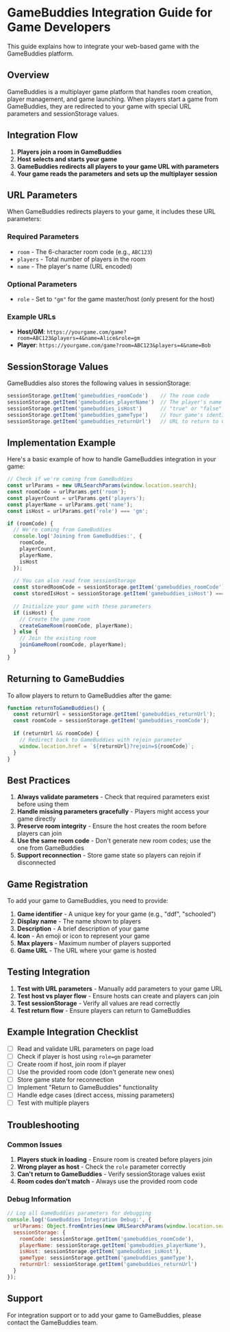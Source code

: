 # GameBuddies Integration Guide for Game Developers

This guide explains how to integrate your web-based game with the GameBuddies platform.

## Overview

GameBuddies is a multiplayer game platform that handles room creation, player management, and game launching. When players start a game from GameBuddies, they are redirected to your game with special URL parameters and sessionStorage values.

## Integration Flow

1. **Players join a room in GameBuddies**
2. **Host selects and starts your game**
3. **GameBuddies redirects all players to your game URL with parameters**
4. **Your game reads the parameters and sets up the multiplayer session**

## URL Parameters

When GameBuddies redirects players to your game, it includes these URL parameters:

### Required Parameters
- `room` - The 6-character room code (e.g., `ABC123`)
- `players` - Total number of players in the room
- `name` - The player's name (URL encoded)

### Optional Parameters
- `role` - Set to `"gm"` for the game master/host (only present for the host)

### Example URLs
- **Host/GM**: `https://yourgame.com/game?room=ABC123&players=4&name=Alice&role=gm`
- **Player**: `https://yourgame.com/game?room=ABC123&players=4&name=Bob`

## SessionStorage Values

GameBuddies also stores the following values in sessionStorage:

```javascript
sessionStorage.getItem('gamebuddies_roomCode')    // The room code
sessionStorage.getItem('gamebuddies_playerName')  // The player's name
sessionStorage.getItem('gamebuddies_isHost')      // "true" or "false"
sessionStorage.getItem('gamebuddies_gameType')    // Your game's identifier
sessionStorage.getItem('gamebuddies_returnUrl')   // URL to return to GameBuddies
```

## Implementation Example

Here's a basic example of how to handle GameBuddies integration in your game:

```javascript
// Check if we're coming from GameBuddies
const urlParams = new URLSearchParams(window.location.search);
const roomCode = urlParams.get('room');
const playerCount = urlParams.get('players');
const playerName = urlParams.get('name');
const isHost = urlParams.get('role') === 'gm';

if (roomCode) {
  // We're coming from GameBuddies
  console.log('Joining from GameBuddies:', {
    roomCode,
    playerCount,
    playerName,
    isHost
  });
  
  // You can also read from sessionStorage
  const storedRoomCode = sessionStorage.getItem('gamebuddies_roomCode');
  const storedIsHost = sessionStorage.getItem('gamebuddies_isHost') === 'true';
  
  // Initialize your game with these parameters
  if (isHost) {
    // Create the game room
    createGameRoom(roomCode, playerName);
  } else {
    // Join the existing room
    joinGameRoom(roomCode, playerName);
  }
}
```

## Returning to GameBuddies

To allow players to return to GameBuddies after the game:

```javascript
function returnToGameBuddies() {
  const returnUrl = sessionStorage.getItem('gamebuddies_returnUrl');
  const roomCode = sessionStorage.getItem('gamebuddies_roomCode');
  
  if (returnUrl && roomCode) {
    // Redirect back to GameBuddies with rejoin parameter
    window.location.href = `${returnUrl}?rejoin=${roomCode}`;
  }
}
```

## Best Practices

1. **Always validate parameters** - Check that required parameters exist before using them
2. **Handle missing parameters gracefully** - Players might access your game directly
3. **Preserve room integrity** - Ensure the host creates the room before players can join
4. **Use the same room code** - Don't generate new room codes; use the one from GameBuddies
5. **Support reconnection** - Store game state so players can rejoin if disconnected

## Game Registration

To add your game to GameBuddies, you need to provide:

1. **Game identifier** - A unique key for your game (e.g., "ddf", "schooled")
2. **Display name** - The name shown to players
3. **Description** - A brief description of your game
4. **Icon** - An emoji or icon to represent your game
5. **Max players** - Maximum number of players supported
6. **Game URL** - The URL where your game is hosted

## Testing Integration

1. **Test with URL parameters** - Manually add parameters to your game URL
2. **Test host vs player flow** - Ensure hosts can create and players can join
3. **Test sessionStorage** - Verify all values are read correctly
4. **Test return flow** - Ensure players can return to GameBuddies

## Example Integration Checklist

- [ ] Read and validate URL parameters on page load
- [ ] Check if player is host using `role=gm` parameter
- [ ] Create room if host, join room if player
- [ ] Use the provided room code (don't generate new ones)
- [ ] Store game state for reconnection
- [ ] Implement "Return to GameBuddies" functionality
- [ ] Handle edge cases (direct access, missing parameters)
- [ ] Test with multiple players

## Troubleshooting

### Common Issues

1. **Players stuck in loading** - Ensure room is created before players join
2. **Wrong player as host** - Check the `role` parameter correctly
3. **Can't return to GameBuddies** - Verify sessionStorage values exist
4. **Room codes don't match** - Always use the provided room code

### Debug Information

```javascript
// Log all GameBuddies parameters for debugging
console.log('GameBuddies Integration Debug:', {
  urlParams: Object.fromEntries(new URLSearchParams(window.location.search)),
  sessionStorage: {
    roomCode: sessionStorage.getItem('gamebuddies_roomCode'),
    playerName: sessionStorage.getItem('gamebuddies_playerName'),
    isHost: sessionStorage.getItem('gamebuddies_isHost'),
    gameType: sessionStorage.getItem('gamebuddies_gameType'),
    returnUrl: sessionStorage.getItem('gamebuddies_returnUrl')
  }
});
```

## Support

For integration support or to add your game to GameBuddies, please contact the GameBuddies team. 